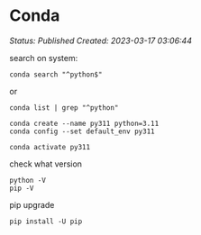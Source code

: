 # Conda

_Status: Published_
_Created: 2023-03-17 03:06:44_

search on system:
```
conda search "^python$"
```
or
```
conda list | grep "^python"
```

```
conda create --name py311 python=3.11
conda config --set default_env py311
```
```
conda activate py311
```
check what version
```
python -V
pip -V
```
pip  upgrade
```
pip install -U pip
```
